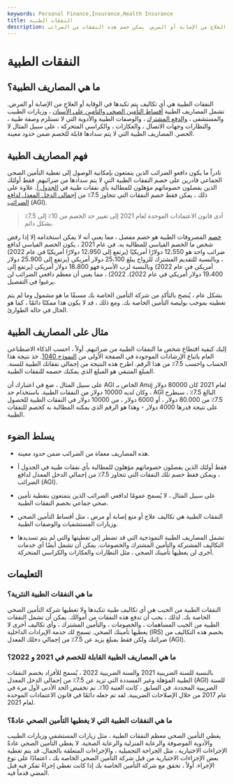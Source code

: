 ```yaml
---
keywords: Personal Finance,Insurance,Health Insurance
title: النفقات الطبية
description: النفقات الطبية هي أي تكاليف يتم تكبدها في الوقاية أو العلاج من الإصابة أو المرض. يمكن خصم هذه النفقات من الضرائب.
---
```


# النفقات الطبية
## ما هي المصاريف الطبية؟

النفقات الطبية هي أي تكاليف يتم تكبدها في الوقاية أو العلاج من الإصابة أو المرض. تشمل المصاريف الطبية [أقساط التأمين الصحي والتأمين على الأسنان](/insurance-premium) ، وزيارات الطبيب والمستشفى ، [والدفع المشترك](/copay) ، والوصفات الطبية والأدوية التي لا تستلزم وصفة طبية ، والنظارات وجهات الاتصال ، والعكازات ، والكراسي المتحركة ، على سبيل المثال لا الحصر. المصاريف الطبية التي لا يتم سدادها قابلة للخصم ضمن حدود معينة.

## فهم المصاريف الطبية

نادراً ما يكون دافعو الضرائب الذين يتمتعون بإمكانية الوصول إلى تغطية التأمين الصحي الجماعي قادرين على خصم النفقات الطبية التي لا يتم سدادها من ضرائبهم. فقط أولئك الذين يفصلون خصوماتهم مؤهلون للمطالبة بأي نفقات طبية في [الجدول أ](/schedulea). علاوة على ذلك ، يمكن فقط خصم النفقات التي تتجاوز 7.5٪ من [إجمالي الدخل المعدل لدافع الضرائب](/agi) (AGI).

> أدى قانون الاعتمادات الموحدة لعام 2021 إلى تغيير حد الخصم من 10٪ إلى 7.5٪ بشكل دائم.

>

>

>

[خصم](/tax-deduction) المصروفات الطبية هو خصم مفصل ، مما يعني أنه لا يمكن استخدامه إلا إذا رفض شخص ما الخصم القياسي للمطالبة به. في عام 2021 ، يكون الخصم القياسي لدافع ضرائب واحد هو 12،550 دولارًا أمريكيًا (يرتفع إلى 12،950 دولارًا أمريكيًا في عام 2022) ، وبالنسبة للتقديم المشترك للزواج يبلغ 25،100 دولار أمريكي (يرتفع إلى 25،900 دولار أمريكي في عام 2022) وبالنسبة لرب الأسرة فهو 18،800 دولار أمريكي (يرتفع إلى 19،400 دولار أمريكي في عام 2022). 2022) ، مما يعني أن معظم دافعي الضرائب لن يرغبوا في التفصيل.

بشكل عام ، يُنصح بالتأكد من شركة التأمين الخاصة بك مسبقًا ما هو مشمول وما لم يتم تغطيته بموجب بوليصة التأمين الخاصة بك. ومع ذلك ، قد لا يكون هذا ممكنًا دائمًا ، كما هو الحال في حالة الطوارئ.

## مثال على المصاريف الطبية

إليك كيفية اقتطاع شخص ما النفقات الطبية من ضرائبهم. أولاً ، احسب الذكاء الاصطناعي العام باتباع الإرشادات الموجودة في الصفحة الأولى من [النموذج 1040](/1040). خذ نتيجة هذا الحساب واحسب 7.5٪ من هذا الرقم. اطرح هذه النتيجة من إجمالي نفقاتك الطبية للسنة. المبلغ المتبقي هو المبلغ الذي يمكنك خصمه للنفقات الطبية.

على سبيل المثال ، ضع في اعتبارك أن AGI الخاص بـ Anuj لعام 2021 كان 80000 دولار ، وكان لديه 10000 دولار من النفقات الطبية. باستخدام حد AGI البالغ 7.5٪ ، سيطرح 7.5٪ من 80.000 دولار ، أو 6000 دولار ، من 10000 دولار في النفقات الطبية للحصول على نتيجة قدرها 4000 دولار - وهذا هو الرقم الذي يمكنه المطالبة به كخصم للنفقات الطبية.

## يسلط الضوء

- هذه المصاريف معفاة من الضرائب ضمن حدود معينة.

- فقط أولئك الذين يفصلون خصوماتهم مؤهلون للمطالبة بأي نفقات طبية في الجدول أ ، ويمكن فقط خصم تلك النفقات التي تتجاوز 7.5٪ من إجمالي الدخل المعدل لدافع الضرائب (AGI).

- على سبيل المثال ، لا يُسمح عمومًا لدافعي الضرائب الذين يتمتعون بتغطية تأمين صحي جماعي بخصم النفقات الطبية.

- النفقات الطبية هي تكاليف علاج أو منع إصابة أو مرض ، مثل أقساط التأمين الصحي وزيارات المستشفيات والوصفات الطبية.

- تشمل المصاريف الطبية النموذجية التي قد تضطر إلى تغطيتها والتي لم يتم تسديدها التكاليف المشتركة والتأمين المشترك والخصومات. يمكن أن تشمل أيضًا أي خدمات أخرى لن يغطيها تأمينك الصحي ، مثل النظارات والعكازات والكراسي المتحركة.

## التعليمات

### ما هي النفقات الطبية النثرية؟

النفقات الطبية من الجيب هي أي تكاليف طبية تتكبدها ولا تغطيها شركة التأمين الصحي الخاصة بك. لذلك ، يجب أن تدفع هذه النفقات من أموالك. يمكن أن تشمل النفقات الطبية من الجيب المساهمات ، والخصومات ، والتأمين المشترك ، وأي تكاليف أخرى لا يغطيها تأمينك الصحي. تسمح لك خدمة الإيرادات الداخلية (IRS) بخصم هذه التكاليف من ضرائبك ولكن فقط بمبلغ يزيد عن 7.5٪ من إجمالي دخلك المعدل (AGI).

### ما هي المصاريف الطبية القابلة للخصم في 2021 و 2022؟

بالنسبة للسنة الضريبية 2021 والسنة الضريبية 2022 ، يُسمح للأفراد بخصم النفقات الطبية المؤهلة وغير المسددة التي تزيد عن 7.5٪ من إجمالي الدخل المعدل (AGI) للسنة الضريبية المحددة. في السابق ، كانت العتبة 10٪. تم تخفيض الحد الأدنى لأول مرة في عام 2017 من خلال الإصلاحات الضريبية. لقد تم جعله دائمًا في قانون الاعتمادات الموحدة لعام 2021.

### ما هي النفقات الطبية التي لا يغطيها التأمين الصحي عادةً؟

يغطي التأمين الصحي معظم النفقات الطبية ، مثل زيارات المستشفى وزيارات الطبيب والأدوية الموصوفة والرعاية المنزلية والرعاية الصحية. لا يغطي التأمين الصحي عادةً الإجراءات الاختيارية ، مثل الجراحة التجميلية ، والإجراءات المتعلقة بالجمال. قد يتم تغطية بعض الإجراءات الاختيارية من قبل شركة التأمين الصحي الخاصة بك ، اعتمادًا على نوع الإجراء. أولاً ، تحقق مع شركة التأمين الخاصة بك إذا كانت تغطي إجراءً تفكر فيه قبل المضي قدماً فيه.

